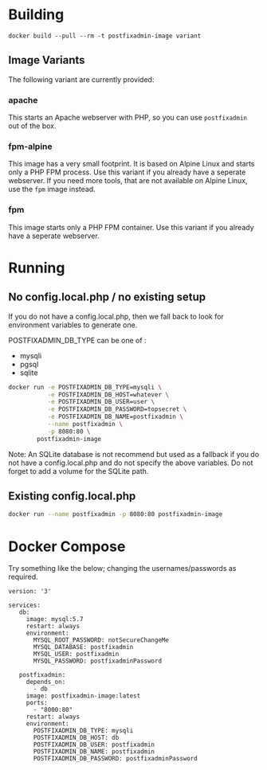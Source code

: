 # Building

`docker build --pull --rm -t postfixadmin-image variant`

## Image Variants

The following variant are currently provided:

### apache

This starts an Apache webserver with PHP, so you can use `postfixadmin` out of the box.

### fpm-alpine

This image has a very small footprint. It is based on Alpine Linux and starts only a PHP FPM process. Use this variant if you already have a seperate webserver. If you need more tools, that are not available on Alpine Linux, use the `fpm` image instead.

### fpm

This image starts only a PHP FPM container. Use this variant if you already have a seperate webserver.

# Running

## No config.local.php / no existing setup

If you do not have a config.local.php, then we fall back to look for environment variables to generate one.

POSTFIXADMIN\_DB\_TYPE can be one of :

 * mysqli
 * pgsql
 * sqlite

```bash
docker run -e POSTFIXADMIN_DB_TYPE=mysqli \
           -e POSTFIXADMIN_DB_HOST=whatever \
           -e POSTFIXADMIN_DB_USER=user \
           -e POSTFIXADMIN_DB_PASSWORD=topsecret \
           -e POSTFIXADMIN_DB_NAME=postfixadmin \
           --name postfixadmin \
           -p 8080:80 \
        postfixadmin-image
```

Note: An SQLite database is not recommend but used as a fallback if you do not have a config.local.php and do not specify the above variables.
Do not forget to add a volume for the SQLite path.


## Existing config.local.php

```bash
docker run --name postfixadmin -p 8080:80 postfixadmin-image
```

# Docker Compose

Try something like the below; changing the usernames/passwords as required.


```
version: '3'

services:
   db:
     image: mysql:5.7
     restart: always
     environment:
       MYSQL_ROOT_PASSWORD: notSecureChangeMe
       MYSQL_DATABASE: postfixadmin
       MYSQL_USER: postfixadmin
       MYSQL_PASSWORD: postfixadminPassword

   postfixadmin:
     depends_on:
       - db
     image: postfixadmin-image:latest
     ports:
       - "8000:80"
     restart: always
     environment:
       POSTFIXADMIN_DB_TYPE: mysqli
       POSTFIXADMIN_DB_HOST: db
       POSTFIXADMIN_DB_USER: postfixadmin
       POSTFIXADMIN_DB_NAME: postfixadmin
       POSTFIXADMIN_DB_PASSWORD: postfixadminPassword
```

